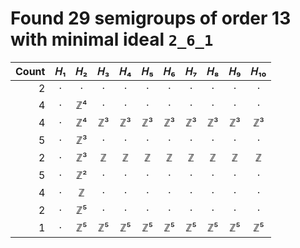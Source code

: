 # Found 29 semigroups of order 13 with minimal ideal `2_6_1`


Count | 𝐻₁ | 𝐻₂ | 𝐻₃ | 𝐻₄ | 𝐻₅ | 𝐻₆ | 𝐻₇ | 𝐻₈ | 𝐻₉ | 𝐻₁₀
--: | :--: | :--: | :--: | :--: | :--: | :--: | :--: | :--: | :--: | :--:
2 | · | · | · | · | · | · | · | · | · | ·
4 | · | ℤ⁴ | · | · | · | · | · | · | · | ·
4 | · | ℤ⁴ | ℤ³ | ℤ³ | ℤ³ | ℤ³ | ℤ³ | ℤ³ | ℤ³ | ℤ³
5 | · | ℤ³ | · | · | · | · | · | · | · | ·
2 | · | ℤ³ | ℤ | ℤ | ℤ | ℤ | ℤ | ℤ | ℤ | ℤ
5 | · | ℤ² | · | · | · | · | · | · | · | ·
4 | · | ℤ | · | · | · | · | · | · | · | ·
2 | · | ℤ⁵ | · | · | · | · | · | · | · | ·
1 | · | ℤ⁵ | ℤ⁵ | ℤ⁵ | ℤ⁵ | ℤ⁵ | ℤ⁵ | ℤ⁵ | ℤ⁵ | ℤ⁵
